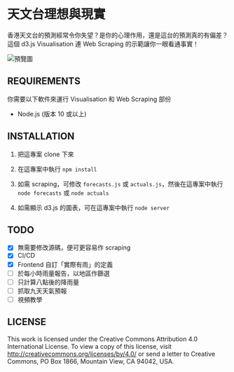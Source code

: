 # 天文台理想與現實

香港天文台的預測經常令你失望？是你的心理作用，還是這台的預測真的有偏差？這個 d3.js Visualisation 連 Web Scraping 的示範讓你一眼看通事實！

![預覽圖](https://raw.githubusercontent.com/teckyio/data-hko/master/201901-04.png)

## REQUIREMENTS

你需要以下軟件來運行 Visualisation 和 Web Scraping 部份

- Node.js (版本 10 或以上)

## INSTALLATION

1. 把這專案 clone 下來

2. 在這專案中執行 `npm install`

3. 如需 scraping，可修改 `forecasts.js` 或 `actuals.js`，然後在這專案中執行 `node forecasts` 或 `node actuals`

4. 如需顯示 d3.js 的圖表，可在這專案中執行 `node server`

## TODO

- [x] 無需要修改源碼，便可更容易作 scraping 
- [x] CI/CD
- [x] Frontend 自訂「實際有雨」的定義
- [ ] 於每小時雨量報告，以地區作篩選
- [ ] 只計算八點後的降雨量
- [ ] 抓取九天天氣預報
- [ ] 視頻教學

## LICENSE

This work is licensed under the Creative Commons Attribution 4.0 International License. To view a copy of this license, visit http://creativecommons.org/licenses/by/4.0/ or send a letter to Creative Commons, PO Box 1866, Mountain View, CA 94042, USA.